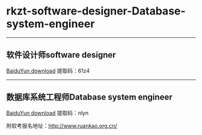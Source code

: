 # rkzt-software-designer-Database-system-engineer  
---
软件设计师software designer
---
[BaiduYun download](https://pan.baidu.com/s/1gr0Xv00HIwKb9scPoxXcnQ ) 提取码：61z4  

---
数据库系统工程师Database system engineer
---
[BaiduYun download](https://pan.baidu.com/s/1VfNApIIdYyq33IrQT_ysxg) 提取码：nlyn  

附软考报名地址：http://www.ruankao.org.cn/  
